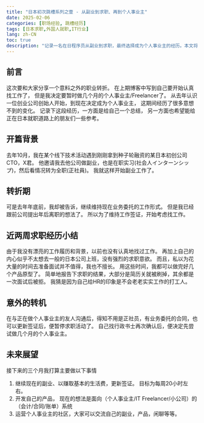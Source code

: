 ```yaml
---
title: "日本初次跳槽系列之壹 - 从副业到求职、再到个人事业主"
date: 2025-02-06
categories: [职场经验, 跳槽经历]
tags: [日本求职,外国人就职,IT行业]
lang: zh-CN
toc: true
description: "记录一名在日程序员从副业到求职，最终选择成为个人事业主的经历。本文将分享在这个过程中的所有转折、思考和发现。"
---
```


## 前言

这次要和大家分享一个意料之外的职业转折。
在上期博客中写到自己要开始认真找工作了，
但是我决定要暂时做几个月的个人事业主/Freelancer了。
从去年认识一位创业公司创始人开始，到现在决定成为个人事业主，
这期间经历了很多意想不到的变化。
记录下这段经历，一方面是给自己一个总结，
另一方面也希望能给正在日本就职道路上的朋友们一些参考。

## 开篇背景

去年10月，我在某个线下技术活动遇到刚刚拿到种子轮融资的某日本初创公司CTO，X君。
他邀请我去他公司做副业，也是在职实习(社会人インターンシップ)，然后看情况转为全职(正社員)。
我就这样开始副业工作了。

## 转折期

可是去年年底前，我却被告诉，继续维持现在业务委托的工作形式。
但是我已经跟前公司提出年后离职的想法了。
所以为了维持工作签证，开始考虑找工作。

## 近两周求职经历小结

由于我没有漂亮的工作履历和背景，以前也没有认真地找过工作。
再加上自己的内心似乎不太想去一般的日本公司上班，没有强烈的求职意欲。
而且，私以为花大量的时间去准备面试并不值得，我也不擅长。
用这些时间，我都可以做完好几个产品原型了。
简单地报告下求职的结果，大部分是简历关就被刷掉，其余都是一次面试后被拒。
我猜是因为自己给HR的印象是不会老老实实工作的打工人。

## 意外的转机

在与正在做个人事业主的友人沟通后，得知不用是正社员，有业务委托的合同，也可以更新签证后，便暂停求职活动了。
自己找行政书士再次确认后，便决定先尝试做几个月的个人事业主。

## 未来展望

接下来的三个月我打算主要做以下事情
1. 继续现在的副业、以赚取基本的生活费，更新签证。 目标为每周20小时左右。
2. 开发自己的产品， 现在的想法是面向（个人事业主/IT Freelancer/小公司）的（会计/合同/账单）系统
3. 运营个人事业主的社区，大家可以交流自己的副业，产品，闲聊等等。
